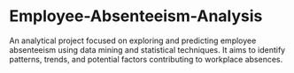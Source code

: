 # Employee-Absenteeism-Analysis
An analytical project focused on exploring and predicting employee absenteeism using data mining and statistical techniques. It aims to identify patterns, trends, and potential factors contributing to workplace absences.
